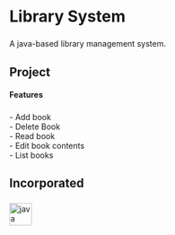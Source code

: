 <h1 align="left">Library System</h1>

###

<p align="left">A java-based library management system.</p>

###

<h2 align="left">Project</h2>

<h4 align="left">Features</h4>

###

<p align="left">- Add book<br>- Delete Book<br>- Read book<br>- Edit book contents<br>- List books </p>

<h2 align="left">Incorporated</h2>

###

<div align="left">
  <img src="https://cdn.jsdelivr.net/gh/devicons/devicon/icons/java/java-original.svg" height="40" alt="java logo"  />
  <img width="12" />
